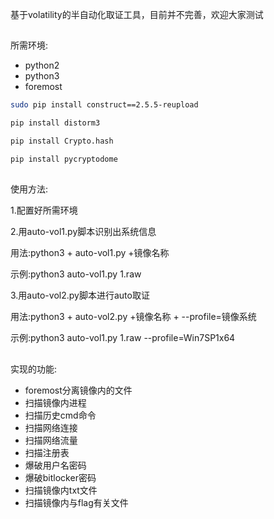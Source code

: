 基于volatility的半自动化取证工具，目前并不完善，欢迎大家测试

##
所需环境:

* python2
* python3
* foremost



```bash
sudo pip install construct==2.5.5-reupload

pip install distorm3

pip install Crypto.hash

pip install pycryptodome
```

##
使用方法:

1.配置好所需环境

2.用auto-vol1.py脚本识别出系统信息

用法:python3 + auto-vol1.py +镜像名称

示例:python3 auto-vol1.py 1.raw

3.用auto-vol2.py脚本进行auto取证

用法:python3 + auto-vol2.py +镜像名称 + --profile=镜像系统

示例:python3 auto-vol1.py 1.raw --profile=Win7SP1x64


##
实现的功能:
* foremost分离镜像内的文件
* 扫描镜像内进程
* 扫描历史cmd命令
* 扫描网络连接
* 扫描网络流量
* 扫描注册表
* 爆破用户名密码
* 爆破bitlocker密码
* 扫描镜像内txt文件
* 扫描镜像内与flag有关文件

